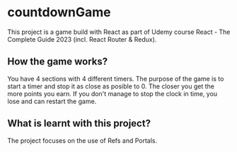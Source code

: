 # countdownGame

This project is a game build with React as part of Udemy course React - The Complete Guide 2023 (incl. React Router & Redux).

## How the game works?

You have 4 sections with 4 different timers. The purpose of the game is to start a timer and stop it as close as posible to 0. The closer you get the more points you earn. If you don't manage to stop the clock in time, you lose and can restart the game.

## What is learnt with this project?

The project focuses on the use of Refs and Portals. 


